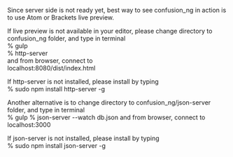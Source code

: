 Since server side is not ready yet, best way to see confusion_ng in action is to use Atom or Brackets live preview.

If live preview is not available in your editor, please change directory to confusion_ng folder, and type in terminal <br>
% gulp <br>
% http-server <br>
and from browser, connect to <br>
localhost:8080/dist/index.html

If http-server is not installed, please install by typing <br>
% sudo npm install http-server -g


Another alternative is to change directory to confusion_ng/json-server folder, and type in terminal <br>
% gulp
% json-server --watch db.json
and from browser, connect to <br>
localhost:3000

If json-server is not installed, please install by typing <br>
% sudo npm install json-server -g

